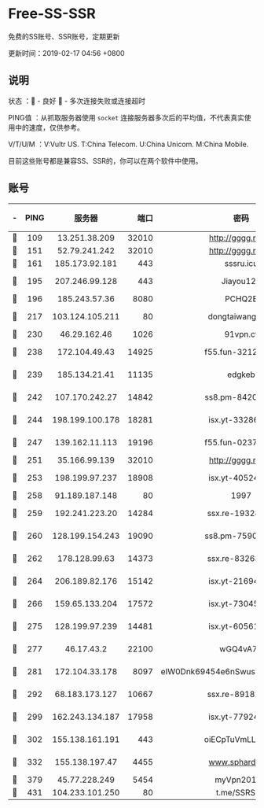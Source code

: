 # Free-SS-SSR

免费的SS账号、SSR账号，定期更新

更新时间：2019-02-17 04:56 +0800

## 说明

状态     ：🙂 - 良好 🙁 - 多次连接失败或连接超时

PING值   ：从抓取服务器使用 `socket` 连接服务器多次后的平均值，不代表真实使用中的速度，仅供参考。

V/T/U/M  ：V:Vultr US. T:China Telecom. U:China Unicom. M:China Mobile.

目前这些账号都是兼容SS、SSR的，你可以在两个软件中使用。

## 账号

|-|PING|服务器|端口|密码|加密方式|区域|V/T/U/M|
|:----:|:----:|:-----:|-----:|:----:|:----:|:----:|:----:|
|🙂|109|13.251.38.209|32010|http://gggg.rocks|chacha20|SG|10↑/10↑/10↑/10↑|
|🙂|151|52.79.241.242|32010|http://gggg.rocks|chacha20|KR|10↑/10↑/10↑/10↑|
|🙂|161|185.173.92.181|443|sssru.icu|rc4-md5|RU|9↑/10↑/10↑/10↑|
|🙂|195|207.246.99.128|443|Jiayou123|aes-256-cfb|US|4↑/10↑/10↑/10↑|
|🙂|196|185.243.57.36|8080|PCHQ2E|rc4-md5|US|10↑/10↑/10↑/10↑|
|🙂|217|103.124.105.211|80|dongtaiwang.com|aes-256-cfb|US|10↑/10↑/10↑/10↑|
|🙂|230|46.29.162.46|1026|91vpn.cf|rc4-md5|RU|10↑/10↑/10↑/10↑|
|🙂|238|172.104.49.43|14925|f55.fun-32127186|aes-256-cfb|SG|7↑/7↑/7↑/7↑|
|🙂|239|185.134.21.41|11135|edgkeb|aes-256-cfb|GB|10↑/10↑/10↑/10↑|
|🙂|242|107.170.242.27|14842|ss8.pm-84208865|aes-256-cfb|US|7↑/7↑/7↑/7↑|
|🙂|244|198.199.100.178|18281|isx.yt-33286387|aes-256-cfb|US|10↑/10↑/10↑/10↑|
|🙂|247|139.162.11.113|19196|f55.fun-02374211|aes-256-cfb|SG|7↑/7↑/7↑/7↑|
|🙂|251|35.166.99.139|32010|http://gggg.rocks|chacha20|US|9↑/9↑/9↑/9↑|
|🙂|253|198.199.97.237|18908|isx.yt-40524699|aes-256-cfb|US|10↑/10↑/10↑/10↑|
|🙂|258|91.189.187.148|80|1997|chacha20|US|10↑/10↑/10↑/10↑|
|🙂|259|192.241.223.20|14284|ssx.re-19328546|aes-256-cfb|US|7↑/7↑/7↑/7↑|
|🙂|260|128.199.154.243|19090|ss8.pm-75908387|aes-256-cfb|SG|10↑/10↑/10↑/10↑|
|🙂|262|178.128.99.63|14373|ssx.re-83263368|aes-256-cfb|SG|7↑/7↑/7↑/7↑|
|🙂|264|206.189.82.176|15142|isx.yt-21694234|aes-256-cfb|SG|10↑/10↑/10↑/10↑|
|🙂|266|159.65.133.204|17572|isx.yt-73045201|aes-256-cfb|SG|10↑/10↑/10↑/10↑|
|🙂|275|128.199.97.239|14481|isx.yt-60561535|aes-256-cfb|SG|10↑/10↑/10↑/10↑|
|🙂|277|46.17.43.2|22100|wGQ4vA7D|aes-256-gcm|RU|10↑/10↑/10↑/10↑|
|🙂|281|172.104.33.178|8097|eIW0Dnk69454e6nSwuspv9DmS201tQ0D|aes-256-cfb|SG|10↑/10↑/10↑/10↑|
|🙂|292|68.183.173.127|10667|ssx.re-89182377|aes-256-cfb|US|7↑/7↑/7↑/7↑|
|🙂|299|162.243.134.187|17958|isx.yt-77924833|aes-256-cfb|US|10↑/10↑/10↑/10↑|
|🙂|302|155.138.161.191|443|oiECpTuVmLLxk4Ts|aes-256-cfb|US|10↑/10↑/10↑/10↑|
|🙂|332|155.138.197.47|4455|www.sphard.com|aes-256-cfb|US|10↑/10↑/10↑/10↑|
|🙂|379|45.77.228.249|5454|myVpn2019[]|rc4-md5|GB|10↑/10↑/10↑/10↑|
|🙂|431|104.233.101.250|80|t.me/SSRSUB|rc4-md5|CA|10↑/10↑/10↑/10↑|
